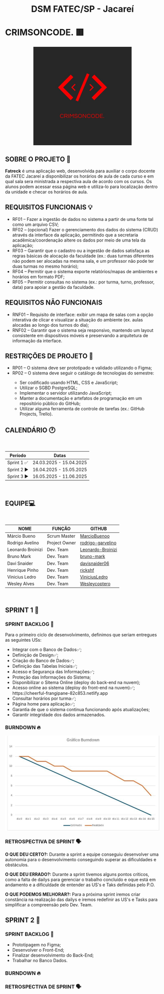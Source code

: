 <h1 align="center" >DSM FATEC/SP - Jacareí</h1>

# CRIMSONCODE. 🟥

<div align=center>
 <img src=assets/Logo.jpeg height=320px alt="Logo CrimsonCode.">
</div>

## SOBRE O PROJETO 📕

<p>
<strong>Fatreck</strong> é uma aplicação web, desenvolvida para auxiliar o corpo docente da FATEC Jacareí a disponibilizar os horários de aula de cada curso e em qual sala sera ministrada a respectiva aula de acordo com os cursos. Os alunos podem acessar essa página web e utiliza-lo para localização dentro da unidade e checar os horários de aula.
</p>

## REQUISITOS FUNCIONAIS 💡

<ul>
 <li>
  RF01 – Fazer a ingestão de dados no sistema a partir de uma fonte tal como um arquivo CSV;
 </li>
 <li>
  RF02 – (opcional) Fazer o gerenciamento dos dados do sistema (CRUD) através da interface da
  aplicação, permitindo que a secretaria acadêmica/coordenação altere os dados por meio de uma
  tela da aplicação;
 </li>
 <li>
  RF03 – Garantir que o cadastro ou a ingestão de dados satisfaça as regras básicas de alocação da
  faculdade (ex.: duas turmas diferentes não podem ser alocadas na mesma sala, e um professor
  não pode ter duas turmas no mesmo horário);
 </li>
 <li>
  RF04 – Permitir que o sistema exporte relatórios/mapas de ambientes e horários em formato PDF;
 </li>
 <li>
  RF05 – Permitir consultas no sistema (ex.: por turma, turno, professor, data) para apoiar a gestão
  da faculdade.
 </li>
</ul>

## REQUISITOS NÃO FUNCIONAIS

<ul>
 <li>
  RNF01 – Requisito de interface: exibir um mapa de salas com a opção interativa de clicar e
  visualizar a situação do ambiente (ex. aulas alocadas ao longo dos turnos do dia);
 </li>
 <li>
  RNF02 – Garantir que o sistema seja responsivo, mantendo um layout consistente em dispositivos
  móveis e preservando a arquitetura de informação da interface.
 </li>
</ul>

## RESTRIÇÕES DE PROJETO 🛑

<ul>
 <li>
  RP01 – O sistema deve ser prototipado e validado utilizando o Figma;
 </li>
 <li>
  RP02 – O sistema deve seguir o catálogo de tecnologias do semestre:
 </li>
 <ul>
  <li>
   Ser codificado usando HTML, CSS e JavaScript;
  </li>
  <li>
   Utilizar o SGBD PostgreSQL;
  </li>
  <li>
   Implementar o servidor utilizando JavaScript;
  </li>
  <li>
   Manter a documentação e artefatos de programação em um repositório público do GitHub;
  </li>
  <li>
   Utilizar alguma ferramenta de controle de tarefas (ex.: GitHub Projects, Trello).
  </li>
 </ul>
</ul>

## CALENDÁRIO 🕐

<br>

| Período     | Datas                   |
| ------------| ----------------------- |
| Sprint 1 ✅ | 24.03.2025 - 15.04.2025 |
| Sprint 2 ▶️ | 16.04.2025 - 15.05.2025 |
| Sprint 3 ▶️ | 16.05.2025 - 11.06.2025 |

<br>

## EQUIPE💻

<br align="center" >

| NOME              | FUNÇÂO        | GITHUB                                                    |
|-------------------|---------------|-----------------------------------------------------------|
| Márcio Bueno      | Scrum Master  | [MarcioBuenoo](https://github.com/MarcioBuenoo)           |
| Rodrigo Avelino   | Project Owner | [rodrigo-garvelino](https://github.com/rodrigo-garvelino) |
| Leonardo Broinizi | Dev. Team     | [Leonardo-Broinizi](https://github.com/Leonardo-Broinizi) |
| Bruno Mark        | Dev. Team     | [bruno-mark](https://github.com/bruno-mark)               |
| Davi Snaider      | Dev. Team     | [davisnaider06](https://github.com/davisnaider06)         |
| Henrique Pinho    | Dev. Team     | [rickshf](https://github.com/rickshf)                     |
| Vinicius Ledro    | Dev. Team     | [ViniciusLedro](https://github.com/ViniciusLedro)         |
| Wesley Alves      | Dev. Team     | [Wesleycoptero](https://github.com/Wesleycoptero)         |
 
<br>

## SPRINT 1 🔁

<h3>SPRINT BACKLOG 📜</h3>

<p>Para o primeiro ciclo de desenvolvimento, definimos que seriam entregues as seguintes USs:</p>

<ul>
 <li>
   Integrar com o Banco de Dados✅;
 </li>
 <li>
   Definição de Design✅;
 </li>
 <li>
   Criação do Banco de Dados✅;
 </li>
 <li>
   Definição das Tabelas Iniciais✅;
 </li>
 <li>
  Acesso e Segurança das Informações✅;
 </li>
 <li>
  Proteção das Informações do Sistema;
 </li>
 <li>
  Disponibilizar o Sitema Online (deploy do back-end na nuvem);
 </li>
 <li>
  Acesso online ao sistema (deploy do front-end na nuvem)✅;
  https://cheerful-frangipane-82c853.netlify.app
 </li>
 <li>
  Consultar horários por turma✅;
 </li>
 <li>
  Página home para aplicação✅;
 </li>
 <li>
  Garantia de que o sistema continua funcionando após atualizações;
 </li>
 <li>
  Garantir integridade dos dados armazenados.
 </li>
</ul>

<h3>BURNDOWN 🔥</h3>

<div>
 <img src=assets/Burndown1.jpeg> 
</div>

<h3>RETROSPECTIVA DE SPRINT 🗣️</h3>

<p><strong>O QUE DEU CERTO?:</strong> Durante a sprint a equipe conseguiu desenvolver uma autonomia para o desenvolvimento conseguindo superar as dificuldades e obstáculos.</p>

<p><strong>O QUE DEU ERRADO?:</strong> Durante a sprint tivemos alguns pontos críticos, como a falta de dailys para gerenciar o trabalho concluído e oque está em andamento e a 
dificuldade de entender as US's e Taks definidas pelo P.O.</p>

<p><strong>O QUE PODEMOS MELHORAR?:</strong> Para a próxima sprint iremos criar constância na realização das dailys e iremos redefinir as US's e Tasks para simplificar a compreensão pelo Dev. Team.</p>

## SPRINT 2 🔁

<h3> SPRINT BACKLOG 📜</h3>

<ul>
 <li>
  Prototipagem no Figma;
 </li>
 <li>
  Desenvolver o Front-End;
 </li>
 <li>
  Finalizar desenvolvimento do Back-End;
 </li>
 <li>
  Trabalhar no Banco Dados.
 </li>
</ul>


<h3>BURNDOWN 🔥</h3>

<h3>RETROSPECTIVA DE SPRINT 🗣️</h3>
